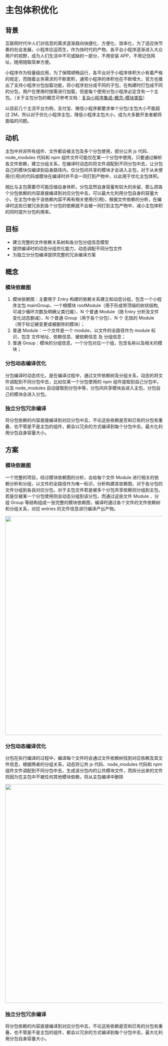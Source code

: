 # 主包体积优化

## 背景

互联网时代中人们对信息的需求逐渐趋向快捷化、方便化、效率化，为了适应快节奏的社会发展，小程序应运而生，作为快时代的产物，各平台小程序逐渐进入大众用户的视野，成为人们生活中不可或缺的一部分，不用安装 APP，不用记住网址，随用随取简单方便。

小程序作为轻量级应用，为了保障顺畅运行，各平台对于小程序体积大小有着严格的规定，而随着业务需求的不断累积，通常小程序的体积也在不断增大，官方也推出了支持小程序分包加载功能，将小程序划分成不同的子包，在构建时打包成不同的分包，用户在使用时按需进行加载，但是每个使用分包小程序必定含有一个主包。（关于主包分包的概念可参考文档：[复杂小程序集成-概念-模块类型](/guides/advance/complex-miniprogram-integration#%E6%A8%A1%E5%9D%97%E7%B1%BB%E5%9E%8B)）

以目前几个主流平台为例，支付宝、微信小程序都要求单个分包/主包大小不能超过 2M，所以对于优化小程序主包，降低小程序主包大小，成为大多数开发者都将面临的问题。

## 动机

主包中并非所有组件、文件都会被主包及多个分包使用，部分公共 js 代码、node_modules 代码和 npm 组件文件可能仅在某一个分包中使用，只要通过解析各文件依赖，建立分组关系，在编译时动态的将文件调配到不同分包中去，让分包自己的模块仅编译到自身路径内，仅分包间共享的模块才会进入主包，对于从未使用(引用)的代码或模块在编译时并不会一同打到产物中，以此用于优化主包体积。

相比与主包需要尽可能压缩自身体积，分包显然自身容量有较大的余留，那么把各个分包依赖的内容直接编译到对应分包中去，可以最大化利用分包自身的容量大小，在主包中由于该依赖内容不再有相关使用(引用)，根据文件依赖的分析，在编译时这些已被冗余到各个分包的依赖就不会被一同打到主包产物中，减小主包体积的同时提升分包利用率。

## 目标

- 建立完整的文件依赖关系树和各分包分组信息模型
- 提供编译时的动态分组优化能力，动态调配不同分包文件
- 为独立分分包编译提供完整的冗余编译方案

## 概念

### 模块依赖图

1. 模块依赖图：主要用于 Entry 构建的依赖关系建立和动态分组，包含一个小程序主包 mainGroup、一个根模块 rootModule（用于形成带顶端的树状结构, 可减少循环次数及明确父类归属）、N 个普通 Module（随 Entry 分析及文件变化动态删减）、N 个普通 Group（用于各个分包）、N 个 无效的 Module（用于标记被变更或被删除的模块）；
2. 普通 Module：一个文件是一个 module，以文件的全路径作为 module 标识，包含 文件地址、依赖信息、被依赖信息 及 分组信息；
3. 普通 Group：模块的分组信息，一个分包对应一个组，包含名称以及相关的模块；

### 分包动态编译优化

分包编译时动态优化，是在编译过程中，通过文件依赖树及分组关系，动态的将文件调配到不同分包中去，比如仅某一个分包使用的 npm 组件提取到自己分包中，以及 node_modules 自动提取到分包中等，分包间共享模块会进入主包，分包自己的模块会进入分包。

### 独立分包冗余编译

将分包依赖的内容直接编译到对应分包中去，不论这些依赖是否和已有的分包有重叠，也不管是不是主包的组件，都会以冗余的方式编译到每个分包中去，最大化利用分包自身容量大小。

## 方案

### 模块依赖图

一个完整的项目，经过模块依赖图的分析，会给每个文件 Module 进行相关的依赖分析和分组，以文件的全路径作为唯一标识，分析构建其依赖图，对于各分包的文件分组到各自对应分包，对于主包文件若是被多个分包共享依赖则分组到主包，若是仅被某一个分包使用则会动态分组到该分包，而通过这些文件 Module 、分组 Group 等结构组成一张完整的模块依赖图，编译时通过各个文件的文件依赖树和分组关系，对应 entries 的文件信息进行编译产出产物。

<center><img width="700" src="https://gw.alicdn.com/imgextra/i2/O1CN01NZhDSm22EoWDhe7Qn_!!6000000007089-0-tps-1734-1228.jpg" /></center>

### 分包动态编译优化

分包在执行编译的过程中，编译每个文件时会通过文件依赖树找到对应依赖及其文件信息，根据两者的分组关系，动态将公共 js 代码、node_modules 代码和 npm 组件文件调配到不同分包中去，生成该分包内的公共模块文件，而拆分出来的文件则因为在主包中不被任何其他模块依赖，将从主包编译中删除

<center><img width="700" src="https://gw.alicdn.com/imgextra/i2/O1CN01gI6SsE1nV6Mr3umuo_!!6000000005094-0-tps-1408-1166.jpg" /></center>

### 独立分包冗余编译

将分包依赖的内容直接编译到对应分包中去，不论这些依赖是否和已有的分包有重叠，也不管是不是主包的组件，都会以冗余的方式编译到每个分包中去，最大化利用分包自身容量大小。
